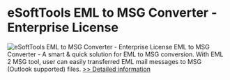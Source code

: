 # eSoftTools EML to MSG Converter - Enterprise License
![eSoftTools EML to MSG Converter - Enterprise License](https://mycommerce.akamaized.net/api/pimages/P300877895/BIG/300877895.GIF)
EML to MSG Converter - A smart & quick solution for EML to MSG conversion. With EML 2 MSG tool, user can easily transferred EML mail messages to MSG (Outlook supported) files.
[>> Detailed information](https://secure.shareit.com/shareit/product.html?productid=300877895&affiliateid=200057808)
